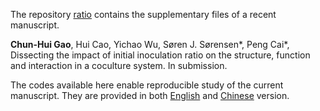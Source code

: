The repository [ratio](https://github.com/gaospecial/ratio) contains the supplementary files of a recent manuscript.

**Chun-Hui Gao**, Hui Cao, Yichao Wu, Søren J. Sørensen*, Peng Cai*, 
Dissecting the impact of initial inoculation ratio on the structure, function and interaction in a coculture system.
In submission.

The codes available here enable reproducible study of the current manuscript. 
They are provided in both [English](./figures.md) and [Chinese](./figures-zh.md) version.
